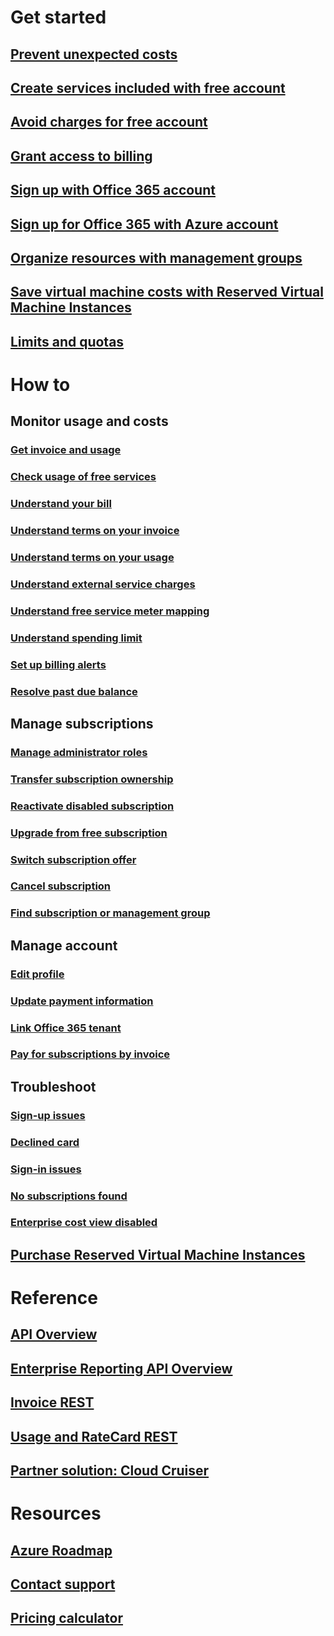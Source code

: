 # Get started
## [Prevent unexpected costs](billing-getting-started.md)
## [Create services included with free account](billing-create-free-services-included-free-account.md)
## [Avoid charges for free account](billing-avoid-charges-free-account.md)
## [Grant access to billing](billing-manage-access.md)
## [Sign up with Office 365 account](billing-use-existing-office-365-account-azure-subscription.md)
## [Sign up for Office 365 with Azure account](billing-use-existing-azure-account-for-office-365-subscription.md)
## [Organize resources with management groups](billing-enterprise-mgmt-group-overview.md)
## [Save virtual machine costs with Reserved Virtual Machine Instances](billing-save-compute-costs-reservations.md)
## [Limits and quotas](../azure-subscription-service-limits.md?toc=/azure/billing/TOC.json)

# How to
## Monitor usage and costs
### [Get invoice and usage](billing-download-azure-invoice-daily-usage-date.md)
### [Check usage of free services](billing-check-free-service-usage.md)
### [Understand your bill](billing-understand-your-bill.md)
### [Understand terms on your invoice](billing-understand-your-invoice.md)
### [Understand terms on your usage](billing-understand-your-usage.md)
### [Understand external service charges](billing-understand-your-azure-marketplace-charges.md)
### [Understand free service meter mapping](billing-understand-free-service-meter-mapping.md)
### [Understand spending limit](billing-spending-limit.md)
### [Set up billing alerts](billing-set-up-alerts.md)
### [Resolve past due balance](billing-azure-subscription-past-due-balance.md)

## Manage subscriptions
### [Manage administrator roles](billing-add-change-azure-subscription-administrator.md)
### [Transfer subscription ownership](billing-subscription-transfer.md)
### [Reactivate disabled subscription](billing-subscription-become-disable.md)
### [Upgrade from free subscription](billing-upgrade-azure-subscription.md)
### [Switch subscription offer](billing-how-to-switch-azure-offer.md)
### [Cancel subscription](billing-how-to-cancel-azure-subscription.md)
### [Find subscription or management group](billing-enterprise-mgmt-grp-find.md)
## Manage account
### [Edit profile](billing-how-to-change-azure-account-profile.md)
### [Update payment information](billing-how-to-change-credit-card.md)
### [Link Office 365 tenant](billing-add-office-365-tenant-to-azure-subscription.md)
### [Pay for subscriptions by invoice](billing-how-to-pay-by-invoice.md)
## Troubleshoot
### [Sign-up issues](billing-troubleshoot-azure-sign-up-issues.md)
### [Declined card](billing-credit-card-fails-during-azure-sign-up.md)
### [Sign-in issues](billing-cannot-login-subscription.md)
### [No subscriptions found](billing-no-subscriptions-found.md)
### [Enterprise cost view disabled](billing-enterprise-mgmt-grp-troubleshoot-cost-view.md)
## [Purchase Reserved Virtual Machine Instances](billing-purchase-compute-reservations.md)

# Reference
## [API Overview](billing-usage-rate-card-overview.md)
## [Enterprise Reporting API Overview](billing-enterprise-api.md)
## [Invoice REST](/rest/api/billing)
## [Usage and RateCard REST](https://msdn.microsoft.com/library/azure/1ea5b323-54bb-423d-916f-190de96c6a3c)
## [Partner solution: Cloud Cruiser](billing-usage-rate-card-partner-solution-cloudcruiser.md)

# Resources
## [Azure Roadmap](https://azure.microsoft.com/roadmap/)
## [Contact support](../azure-supportability/how-to-create-azure-support-request.md)
## [Pricing calculator](https://azure.microsoft.com/pricing/calculator/)
